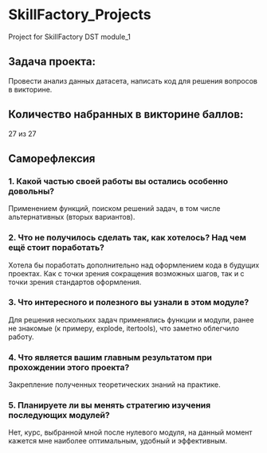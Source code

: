 # SkillFactory_Projects
Project for SkillFactory DST module_1
## Задача проекта:
Провести анализ данных датасета, написать код для решения вопросов в викторине.
## Количество набранных в викторине баллов:
27 из 27
## Саморефлексия
### 1. Какой частью своей работы вы остались особенно довольны?
Применением функций, поиском решений задач, в том числе альтернативных (вторых вариантов).
### 2. Что не получилось сделать так, как хотелось? Над чем ещё стоит поработать?
Хотела бы поработать дополнительно над оформлением кода в будущих проектах. Как с точки зрения сокращения возможных шагов, так и с точки зрения стандартов оформления.
### 3. Что интересного и полезного вы узнали в этом модуле?
Для решения нескольких задач применялись функции и модули, ранее не знакомые (к примеру, explode, itertools), что заметно облегчило работу.
### 4. Что является вашим главным результатом при прохождении этого проекта?
Закрепление полученных теоретических знаний на практике. 
### 5. Планируете ли вы менять стратегию изучения последующих модулей?
Нет, курс, выбранной мной после нулевого модуля, на данный момент кажется мне наиболее оптимальным, удобный и эффективным.
